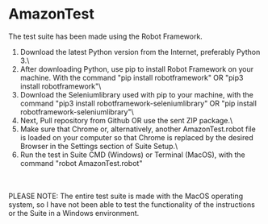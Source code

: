 # AmazonTest
The test suite has been made using the Robot Framework.
<br>
1. Download the latest Python version from the Internet, preferably Python 3.\
2. After downloading Python, use pip to install Robot Framework on your machine. With the command "pip install robotframework" OR "pip3 install robotframework"\
3. Download the Seleniumlibrary used with pip to your machine, with the command "pip3 install robotframework-seleniumlibrary" OR "pip install robotframework-seleniumlibrary"\
4. Next, Pull repository from Github OR use the sent ZIP package.\
5. Make sure that Chrome or, alternatively, another AmazonTest.robot file is loaded on your computer so that Chrome is replaced by the desired Browser in the Settings section of Suite Setup.\
6. Run the test in Suite CMD (Windows) or Terminal (MacOS), with the command "robot AmazonTest.robot"
<br>
<br>
PLEASE NOTE: The entire test suite is made with the MacOS operating system, so I have not been able to test the functionality of the instructions or the Suite in a Windows environment.

